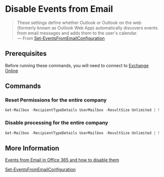 # Disable Events from Email

> These settings define whether Outlook or Outlook on the web (formerly known as Outlook Web App) automatically discovers events from email messages and adds them to the user's calendar.  
> &mdash; From [Set-EventsFromEmailConfiguration](https://learn.microsoft.com/en-us/powershell/module/exchange/set-eventsfromemailconfiguration)

## Prerequisites

Before running these commands, you will need to connect to [Exchange Online](../1%20Global/ExchangeOnlineManagement.md)

## Commands

### Reset Permissions for the entire company

```PowerShell
Get-Mailbox -RecipientTypeDetails UserMailbox -ResultSize Unlimited | Set-EventsFromEmailConfiguration -ResetSettings
```

### Disable processing for the entire company

```PowerShell
Get-Mailbox -RecipientTypeDetails UserMailbox -ResultSize Unlimited | Set-EventsFromEmailConfiguration -FlightReservationProcessingLevel Disabled -LodgingReservationProcessingLevel Disabled -ParcelDeliveryProcessingLevel Disabled -RentalCarReservationProcessingLevel Disabled
```

## More Information

[Events from Email in Office 365 and how to disable them](http://www.michev.info/Blog/Post/174/Events-from-Email-in-Office-365-and-how-to-disable-them)

[Set-EventsFromEmailConfiguration](https://learn.microsoft.com/en-us/powershell/module/exchange/set-eventsfromemailconfiguration)
